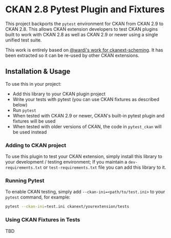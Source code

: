 CKAN 2.8 Pytest Plugin and Fixtures
===================================
This project backports the `pytest` environment for CKAN from CKAN 2.9 to CKAN
2.8. This allows CKAN extension developers to test CKAN plugins built to 
work with CKAN 2.8 as well as CKAN 2.9 or newer using a single unified test
suite. 

This work is entirely based on 
[@wardi's work for ckanext-scheming](https://github.com/ckan/ckanext-scheming/pull/242). 
It has been extracted so it can be re-used by other CKAN extensions.


Installation & Usage
--------------------
To use this in your project:

 * Add this library to your CKAN plugin project
 * Write your tests with pytest (you can use CKAN fixtures as described below)
 * Run `pytest`
 * When tested with CKAN 2.9 or newer, CKAN's built-in pytest plugin and fixtures 
   will be used
 * When tested with older versions of CKAN, the code in `pytest_ckan` will
   be used instead

### Adding to CKAN project

To use this plugin to test your CKAN extension, simply install this library to
your development / testing environment; If you maintain a 
`dev-requirements.txt` or `test-requirements.txt` file you can add this 
library to it. 

### Running Pytest
To enable CKAN testing, simply add `--ckan-ini=<path/to/test.ini>` to your 
`pytest` command, for example:

```bash
pytest --ckan-ini=test.ini ckanext/yourextension/tests
```

### Using CKAN Fixtures in Tests
 
TBD
